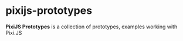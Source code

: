 # pixijs-prototypes
**PixiJS Prototypes** is a collection of prototypes, examples working with Pixi.JS
